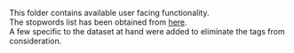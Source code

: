 This folder contains available user facing functionality.  
The stopwords list has been obtained from [here](http://snowball.tartarus.org/algorithms/english/stop.txt).  
A few specific to the dataset at hand were added to eliminate the tags from consideration.
